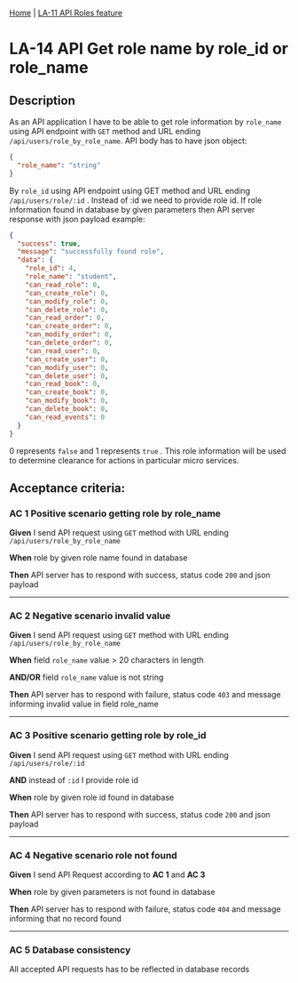 [Home](../library_app_project.md) | [LA-11 API Roles feature](./LA-11_API_roles_feature.md)

# LA-14 API Get role name by role_id or role_name

## Description

As an API application I have to be able to get role information by `role_name` using API endpoint with `GET` method and URL ending `/api/users/role_by_role_name`. API body has to have json object:

```json
{
  "role_name": "string"
}
```

By `role_id` using API endpoint using GET method and URL ending `/api/users/role/:id` . Instead of :id we need to provide role id. If role information found in database by given parameters then API server response with json payload example:

```json
{
  "success": true,
  "message": "successfully found role",
  "data": {
    "role_id": 4,
    "role_name": "student",
    "can_read_role": 0,
    "can_create_role": 0,
    "can_modify_role": 0,
    "can_delete_role": 0,
    "can_read_order": 0,
    "can_create_order": 0,
    "can_modify_order": 0,
    "can_delete_order": 0,
    "can_read_user": 0,
    "can_create_user": 0,
    "can_modify_user": 0,
    "can_delete_user": 0,
    "can_read_book": 0,
    "can_create_book": 0,
    "can_modify_book": 0,
    "can_delete_book": 0,
    "can_read_events": 0
  }
}
```

0 represents `false` and 1 represents `true` . This role information will be used to determine clearance for actions in particular micro services.

## Acceptance criteria:

### AC 1 Positive scenario getting role by role_name

**Given** I send API request using `GET` method with URL ending `/api/users/role_by_role_name`

**When** role by given role name found in database

**Then** API server has to respond with success, status code `200` and json payload

---

### AC 2 Negative scenario invalid value

**Given** I send API request using `GET` method with URL ending `/api/users/role_by_role_name`

**When** field `role_name` value > 20 characters in length

**AND/OR** field `role_name` value is not string

**Then** API server has to respond with failure, status code `403` and message informing invalid value in field role_name

---

### AC 3 Positive scenario getting role by role_id

**Given** I send API request using `GET` method with URL ending `/api/users/role/:id`

**AND** instead of `:id` I provide role id

**When** role by given role id found in database

**Then** API server has to respond with success, status code `200` and json payload

---

### AC 4 Negative scenario role not found

**Given** I send API Request according to **AC 1** and **AC 3**

**When** role by given parameters is not found in database

**Then** API server has to respond with failure, status code `404` and message informing that no record found

---

### AC 5 Database consistency

All accepted API requests has to be reflected in database records
